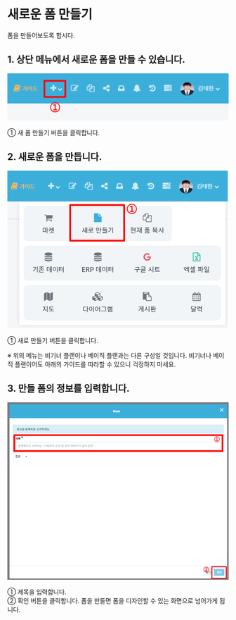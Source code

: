 # 새로운 폼 만들기
폼을 만들어보도록 합시다.

## 1. 상단 메뉴에서 새로운 폼을 만들 수 있습니다.

![상단 메뉴에서 새로운 폼을 만들 수 있습니다.](/media/image14.png)

①	새 폼 만들기 버튼을 클릭합니다.

## 2. 새로운 폼을 만듭니다.

![새로운 폼을 만듭니다.](/media/image15.png)

①	새로 만들기 버튼을 클릭합니다.

※ 위의 메뉴는 비기너 플랜이나 베이직 플랜과는 다른 구성일 것입니다. 비기너나 베이직 플랜이어도 아래의 가이드를 따라할 수 있으니 걱정하지 마세요.

## 3. 만들 폼의 정보를 입력합니다.

![만들 폼의 정보를 입력합니다.](/media/image16.png)

①	제목을 입력합니다.<br>
②	확인 버튼을 클릭합니다. 폼을 만들면 폼을 디자인할 수 있는 화면으로 넘어가게 됩니다.
